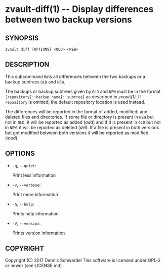zvault-diff(1) -- Display differences between two backup versions
=================================================================

## SYNOPSIS

`zvault diff [OPTIONS] <OLD> <NEW>`


## DESCRIPTION

This subcommand lists all differences between the two backups or a backup
subtrees `OLD` and `NEW`.

The backups or backup subtrees given by `OLD` and `NEW` must be in the format
`[repository]::backup_name[::subtree]` as described in _zvault(1)_.
If `repository` is omitted, the default repository location is used instead.

The differences will be reported in the format of added, modified, and deleted
files and directories. If some file or directory is present in `NEW` but not in
`OLD`, it will be reported as added (_add_) and if it is present in `OLD` but
not in `NEW`, it will be reported as deleted (_del_). If a file is present in
both versions but got modified between both versions it will be reported as
modified (_mod_).


## OPTIONS

* `-q`, `--quiet`:

  Print less information


* `-v`, `--verbose`:

  Print more information


* `-h`, `--help`:

  Prints help information


* `-V`, `--version`:     

  Prints version information


## COPYRIGHT

Copyright (C) 2017  Dennis Schwerdel
This software is licensed under GPL-3 or newer (see LICENSE.md)
